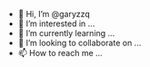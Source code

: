 - 👋 Hi, I’m @garyzzq
- 👀 I’m interested in ...
- 🌱 I’m currently learning ...
- 💞️ I’m looking to collaborate on ...
- 📫 How to reach me ...

<!---
garyzzq/garyzzq is a ✨ special ✨ repository because its `README.md` (this file) appears on your GitHub profile.
You can click the Preview link to take a look at your changes.
--->
